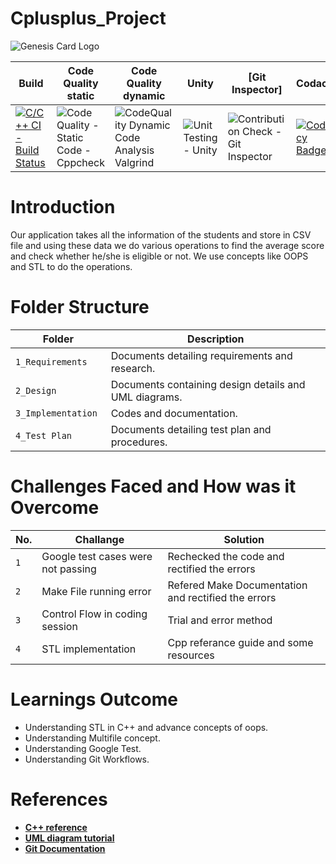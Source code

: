 # Cplusplus_Project
![Genesis Card Logo](https://user-images.githubusercontent.com/80387015/132115843-247799ce-715c-471a-a61f-d27f03f01634.png)


|Build |Code Quality static|Code Quality dynamic| Unity |[Git Inspector]| Codacy| Code Coverage |
|------|-------------------|--------------------|-------|---------------|-------|---------------|
|[![C/C++ CI - Build Status](https://github.com/Rahul-S-Iyer/Cplusplus_Projects/actions/workflows/build.yml/badge.svg)](https://github.com/Rahul-S-Iyer/Cplusplus_Projects/actions/workflows/build.yml)|![Code Quality - Static Code - Cppcheck]()|![CodeQuality Dynamic Code Analysis Valgrind]()|![Unit Testing - Unity]()|![Contribution Check - Git Inspector]()|[![Codacy Badge](https://app.codacy.com/project/badge/Grade/8fb429a8f2244fb580df1d0b049a83ec)](https://www.codacy.com/gh/Rahul-S-Iyer/Cplusplus_Projects/dashboard?utm_source=github.com&amp;utm_medium=referral&amp;utm_content=Rahul-S-Iyer/Cplusplus_Projects&amp;utm_campaign=Badge_Grade)|[![CI-Coverage](https://github.com/Rahul-S-Iyer/Cplusplus_Projects/actions/workflows/codecoverage.yml/badge.svg)](https://github.com/Rahul-S-Iyer/Cplusplus_Projects/actions/workflows/codecoverage.yml)|
 


# Introduction
Our application takes all the information of the students and store in CSV file and using these data we do various operations to find the average score and check whether he/she is eligible or not. We use concepts like OOPS and STL to do the operations.


# Folder Structure
| Folder | Description                 |
|--------|-----------------------------|
| `1_Requirements`  |  Documents detailing requirements and research.     |
| `2_Design`       |  Documents containing design details and UML diagrams.               |
| `3_Implementation `     |         Codes and documentation.                    |
| `4_Test Plan` | Documents detailing test plan and procedures. |

# Challenges Faced and How was it Overcome
| No. | Challange | Solution |
|-----|-----------|----------|
|`1`|Google test cases were not passing|Rechecked the code and rectified the errors|
|`2`|Make File running error | Refered Make Documentation and rectified the errors|
|`3`|Control Flow in coding session | Trial and error method|
| `4` | STL implementation | Cpp referance guide and some resources|

# Learnings Outcome
*  Understanding STL in C++ and advance concepts of oops.
*  Understanding Multifile concept.
*  Understanding Google Test.
*  Understanding Git Workflows.

# References
* **[C++ reference](https://en.cppreference.com/w/cpp)**
* **[UML diagram tutorial](https://www.youtube.com/watch?v=zid-MVo7M-E)**
* **[Git Documentation](https://docs.github.com/en)**




